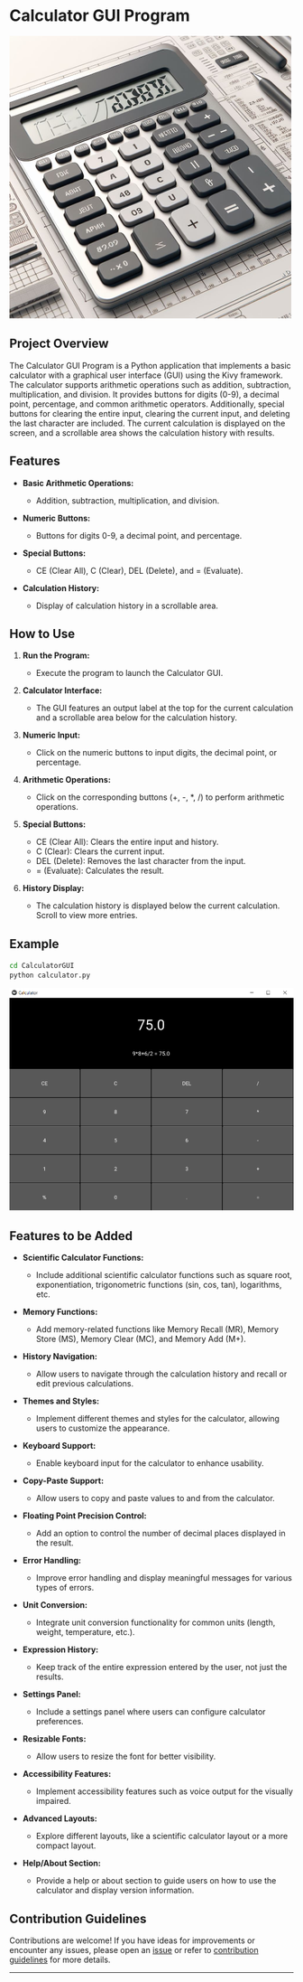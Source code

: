 # Calculator GUI Program

![Calculator](../assets/images/readme_images/calculator.png)

## Project Overview

The Calculator GUI Program is a Python application that implements a basic calculator with a graphical user interface (GUI) using the Kivy framework. The calculator supports arithmetic operations such as addition, subtraction, multiplication, and division. It provides buttons for digits (0-9), a decimal point, percentage, and common arithmetic operators. Additionally, special buttons for clearing the entire input, clearing the current input, and deleting the last character are included. The current calculation is displayed on the screen, and a scrollable area shows the calculation history with results.

## Features

- **Basic Arithmetic Operations:**

  - Addition, subtraction, multiplication, and division.

- **Numeric Buttons:**

  - Buttons for digits 0-9, a decimal point, and percentage.

- **Special Buttons:**

  - CE (Clear All), C (Clear), DEL (Delete), and = (Evaluate).

- **Calculation History:**

  - Display of calculation history in a scrollable area.

## How to Use

1. **Run the Program:**

   - Execute the program to launch the Calculator GUI.

2. **Calculator Interface:**

   - The GUI features an output label at the top for the current calculation and a scrollable area below for the calculation history.

3. **Numeric Input:**

   - Click on the numeric buttons to input digits, the decimal point, or percentage.

4. **Arithmetic Operations:**

   - Click on the corresponding buttons (+, -, \*, /) to perform arithmetic operations.

5. **Special Buttons:**

   - CE (Clear All): Clears the entire input and history.
   - C (Clear): Clears the current input.
   - DEL (Delete): Removes the last character from the input.
   - = (Evaluate): Calculates the result.

6. **History Display:**

   - The calculation history is displayed below the current calculation. Scroll to view more entries.

## Example

```bash
cd CalculatorGUI
python calculator.py
```

![Calculator](../assets/images/output_images/calculator_output.png)

## Features to be Added

- **Scientific Calculator Functions:**

  - Include additional scientific calculator functions such as square root, exponentiation, trigonometric functions (sin, cos, tan), logarithms, etc.

- **Memory Functions:**

  - Add memory-related functions like Memory Recall (MR), Memory Store (MS), Memory Clear (MC), and Memory Add (M+).

- **History Navigation:**

  - Allow users to navigate through the calculation history and recall or edit previous calculations.

- **Themes and Styles:**

  - Implement different themes and styles for the calculator, allowing users to customize the appearance.

- **Keyboard Support:**

  - Enable keyboard input for the calculator to enhance usability.

- **Copy-Paste Support:**

  - Allow users to copy and paste values to and from the calculator.

- **Floating Point Precision Control:**

  - Add an option to control the number of decimal places displayed in the result.

- **Error Handling:**

  - Improve error handling and display meaningful messages for various types of errors.

- **Unit Conversion:**

  - Integrate unit conversion functionality for common units (length, weight, temperature, etc.).

- **Expression History:**

  - Keep track of the entire expression entered by the user, not just the results.

- **Settings Panel:**

  - Include a settings panel where users can configure calculator preferences.

- **Resizable Fonts:**

  - Allow users to resize the font for better visibility.

- **Accessibility Features:**

  - Implement accessibility features such as voice output for the visually impaired.

- **Advanced Layouts:**

  - Explore different layouts, like a scientific calculator layout or a more compact layout.

- **Help/About Section:**

  - Provide a help or about section to guide users on how to use the calculator and display version information.

## Contribution Guidelines

Contributions are welcome! If you have ideas for improvements or encounter any issues, please open an [issue](https://github.com/vrm-piyush/Python-Projects/issues/new/choose) or refer to [contribution guidelines](../CONTRIBUTING.md) for more details.

---
